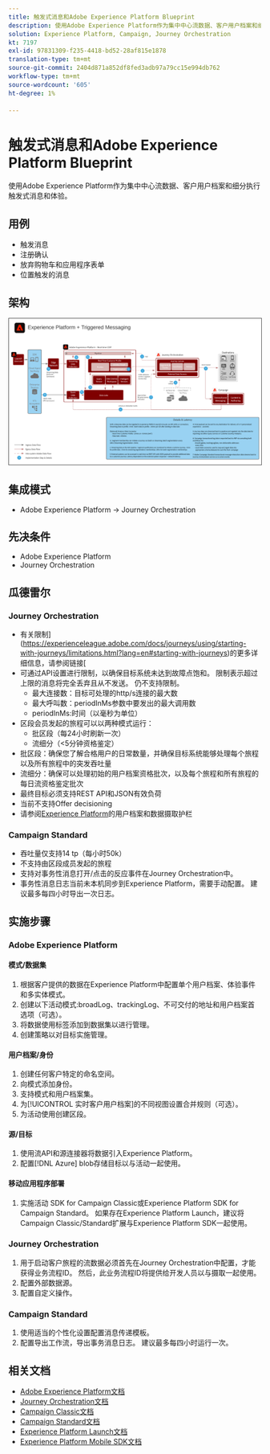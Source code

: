 ```yaml
---
title: 触发式消息和Adobe Experience Platform Blueprint
description: 使用Adobe Experience Platform作为集中中心流数据、客户用户档案和细分执行触发式消息和体验。
solution: Experience Platform, Campaign, Journey Orchestration
kt: 7197
exl-id: 97831309-f235-4418-bd52-28af815e1878
translation-type: tm+mt
source-git-commit: 2404d871a852df8fed3adb97a79cc15e994db762
workflow-type: tm+mt
source-wordcount: '605'
ht-degree: 1%

---
```


# 触发式消息和Adobe Experience Platform Blueprint

使用Adobe Experience Platform作为集中中心流数据、客户用户档案和细分执行触发式消息和体验。

## 用例

* 触发消息
* 注册确认
* 放弃购物车和应用程序表单
* 位置触发的消息

## 架构

<img src="assets/triggered.svg" alt="触发消息和Adobe Experience Platform方案的参考架构" style="border:1px solid #4a4a4a" />

## 集成模式

* Adobe Experience Platform -> Journey Orchestration

## 先决条件

* Adobe Experience Platform
* Journey Orchestration

## 瓜德雷尔

### Journey Orchestration

* 有关限制](https://experienceleague.adobe.com/docs/journeys/using/starting-with-journeys/limitations.html?lang=en#starting-with-journeys)的更多详细信息，请参阅链接[
* 可通过API设置进行限制，以确保目标系统未达到故障点饱和。 限制表示超过上限的消息将完全丢弃且从不发送。 仍不支持限制。
   * 最大连接数：目标可处理的http/s连接的最大数
   * 最大呼叫数：periodInMs参数中要发出的最大调用数
   * periodInMs:时间（以毫秒为单位）
* 区段会员发起的旅程可以以两种模式运行：
   * 批区段（每24小时刷新一次）
   * 流细分（&lt;5分钟资格鉴定）
* 批区段：确保您了解合格用户的日常数量，并确保目标系统能够处理每个旅程以及所有旅程中的突发吞吐量
* 流细分：确保可以处理初始的用户档案资格批次，以及每个旅程和所有旅程的每日流资格鉴定批次
* 最终目标必须支持REST API和JSON有效负荷
* 当前不支持Offer decisioning
* 请参阅[Experience Platform](https://experienceleague.adobe.com/docs/experience-platform/profile/guardrails.html?lang=en)的用户档案和数据摄取护栏

### Campaign Standard

* 吞吐量仅支持14 tp（每小时50k）
* 不支持由区段成员发起的旅程
* 支持对事务性消息打开/点击的反应事件在Journey Orchestration中。
* 事务性消息日志当前未本机同步到Experience Platform，需要手动配置。 建议最多每四小时导出一次日志。


## 实施步骤

### Adobe Experience Platform

#### 模式/数据集

1. 根据客户提供的数据在Experience Platform中配置单个用户档案、体验事件和多实体模式。
1. 创建以下活动模式:broadLog、trackingLog、不可交付的地址和用户档案首选项（可选）。
1. 将数据使用标签添加到数据集以进行管理。
1. 创建策略以对目标实施管理。

#### 用户档案/身份

1. 创建任何客户特定的命名空间。
1. 向模式添加身份。
1. 支持模式和用户档案集。
1. 为[!UICONTROL 实时客户用户档案]的不同视图设置合并规则（可选）。
1. 为活动使用创建区段。

#### 源/目标

1. 使用流API和源连接器将数据引入Experience Platform。
1. 配置[!DNL Azure] blob存储目标以与活动一起使用。

#### 移动应用程序部署

1. 实施活动 SDK for Campaign Classic或Experience Platform SDK for Campaign Standard。 如果存在Experience Platform Launch，建议将Campaign Classic/Standard扩展与Experience Platform SDK一起使用。


### Journey Orchestration

1. 用于启动客户旅程的流数据必须首先在Journey Orchestration中配置，才能获得业务流程ID。 然后，此业务流程ID将提供给开发人员以与摄取一起使用。
1. 配置外部数据源。
1. 配置自定义操作。

### Campaign Standard

1. 使用适当的个性化设置配置消息传递模板。
1. 配置导出工作流，导出事务消息日志。 建议最多每四小时运行一次。


## 相关文档

* [Adobe Experience Platform文档](https://experienceleague.adobe.com/docs/experience-platform.html?lang=en)
* [Journey Orchestration文档](https://experienceleague.adobe.com/docs/journey-orchestration.html?lang=en)
* [Campaign Classic文档](https://experienceleague.adobe.com/docs/campaign-classic.html?lang=en)
* [Campaign Standard文档](https://experienceleague.adobe.com/docs/campaign-standard.html?lang=en)
* [Experience Platform Launch文档](https://experienceleague.adobe.com/docs/launch.html?lang=en)
* [Experience Platform Mobile SDK文档](https://experienceleague.adobe.com/docs/mobile.html?lang=en)
